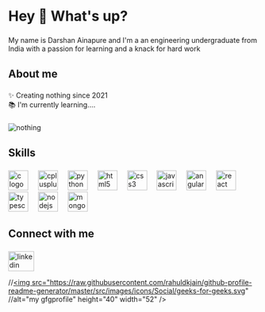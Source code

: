 
<h1 align="left">Hey 👋 What's up?</h1>

###

<p align="left">My name is Darshan Ainapure and I'm a an engineering undergraduate from India with a passion for learning and a knack for hard work</p>

###

<h2 align="left">About me</h2>

###

<p align="left">✨ Creating nothing since 2021<br>📚 I'm currently learning....</p>

###

<p align="left"> <img src="https://komarev.com/ghpvc/?username=darshanainapure&label=Profile%0views&color=0e75b6&style=flat" alt="nothing" /> </p>

<h2 align="left">Skills</h2>

###

<div align="left">
  <img src="https://cdn.jsdelivr.net/gh/devicons/devicon/icons/c/c-original.svg" height="40" alt="c logo"  />
  <img width="12" />
  <img src="https://cdn.jsdelivr.net/gh/devicons/devicon/icons/cplusplus/cplusplus-original.svg" height="40" alt="cplusplus logo"  />
  <img width="12" />
  <img src="https://cdn.jsdelivr.net/gh/devicons/devicon/icons/python/python-original.svg" height="40" alt="python logo"  />
  <img width="12" />
  <img src="https://cdn.jsdelivr.net/gh/devicons/devicon/icons/html5/html5-original.svg" height="40" alt="html5 logo"  />
  <img width="12" />
  <img src="https://cdn.jsdelivr.net/gh/devicons/devicon/icons/css3/css3-original.svg" height="40" alt="css3 logo"  />
  <img width="12" />
  <img src="https://cdn.jsdelivr.net/gh/devicons/devicon/icons/javascript/javascript-original.svg" height="40" alt="javascript logo"  />
  <img width="12" />
  <img src="https://cdn.jsdelivr.net/gh/devicons/devicon/icons/angularjs/angularjs-original.svg" height="40" alt="angularjs logo"  />
  <img width="12" />
  <img src="https://cdn.jsdelivr.net/gh/devicons/devicon/icons/react/react-original.svg" height="40" alt="react logo"  />
  <img width="12" />
  <img src="https://cdn.jsdelivr.net/gh/devicons/devicon/icons/typescript/typescript-original.svg" height="40" alt="typescript logo"  />
  <img width="12" />
  <img src="https://cdn.jsdelivr.net/gh/devicons/devicon/icons/nodejs/nodejs-original.svg" height="40" alt="nodejs logo"  />
  <img width="12" />
  <img src="https://cdn.jsdelivr.net/gh/devicons/devicon/icons/mongodb/mongodb-original.svg" height="40" alt="mongodb logo"  />
</div>

###

<h2 align="left">Connect with me</h2>

###

<div align="left">
  <a href="https://www.linkedin.com/in/ainapuredarshan/" target="_blank">
    <img src="https://raw.githubusercontent.com/maurodesouza/profile-readme-generator/master/src/assets/icons/social/linkedin/default.svg" width="52" height="40" alt="linkedin logo"  />
  </a>

  
  //<a href="https://www.geeksforgeeks.org/user/" target="_blank"><img src="https://raw.githubusercontent.com/rahuldkjain/github-profile-readme-generator/master/src/images/icons/Social/geeks-for-geeks.svg" //alt="my gfgprofile" height="40" width="52" /></a>

  
</div>

###
